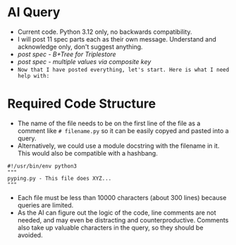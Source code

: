 # AI Query

* Current code. Python 3.12 only, no backwards compatibility.
* I will post 11 spec parts each as their own message. Understand and acknowledge only, don't suggest anything.
* *post spec - B+Tree for Triplestore*
* *post spec - multiple values via composite key*
* `Now that I have posted everything, let's start. Here is what I need help with:`


# Required Code Structure

* The name of the file needs to be on the first line of the file as a comment like `# filename.py`
so it can be easily copyed and pasted into a query.
* Alternatively, we could use a module docstring with the filename in it. This would also be compatible with a hashbang.
```
#!/usr/bin/env python3
"""
pyping.py - This file does XYZ...
"""
```
* Each file must be less than 10000 characters (about 300 lines) because queries are limited.
* As the AI can figure out the logic of the code, line comments are not needed, and may even be distracting and counterproductive. Comments also take up valuable characters in the query, so they should be avoided.
